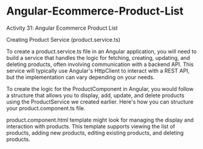 # Angular-Ecommerce-Product-List
Activity 31: Angular Ecommerce Product List

Creating Product Service (product.service.ts)

To create a product.service.ts file in an Angular application, 
you will need to build a service that handles the logic for fetching, creating, updating, and deleting products, 
often involving communication with a backend API. This service will typically use Angular's HttpClient to interact
with a REST API, but the implementation can vary depending on your needs.

To create the logic for the ProductComponent in Angular, you would follow a structure that allows you to display, add, 
update, and delete products using the ProductService we created earlier. Here's how you can structure your product.component.ts file.

product.component.html template might look for managing the display and interaction with products. This template supports viewing 
the list of products, adding new products, editing existing products, and deleting products.

